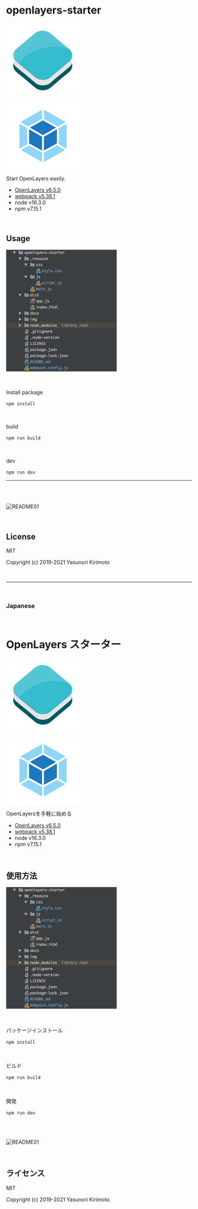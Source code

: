 # openlayers-starter

![README02](img/README02.png)

![README05](img/README05.png)

Start OpenLayers easily.  
- [OpenLayers v6.5.0](https://openlayers.org) 
- [webpack v5.38.1](https://webpack.js.org)  
- node v16.3.0
- npm v7.15.1

<br>

## Usage

![README04](img/README04.png)

<br>

Install package
```bash
npm install
```

<br>

build
```bash
npm run build
```

<br>

dev
```bash
npm run dev
```

---

<br>
<br>

![README01](img/README01.gif)

<br>

## License
MIT

Copyright (c) 2019-2021 Yasunori Kirimoto

<br>

---

<br>

### Japanese

<br>

# OpenLayers スターター

![README02](img/README02.png)

![README05](img/README05.png)

OpenLayersを手軽に始める
- [OpenLayers v6.5.0](https://openlayers.org) 
- [webpack v5.38.1](https://webpack.js.org)  
- node v16.3.0
- npm v7.15.1

<br>

##  使用方法

![README04](img/README04.png)

<br>

パッケージインストール

```bash
npm install
```

<br>

ビルド

```bash
npm run build
```

<br>

開発

```bash
npm run dev
```

<br>
<br>

![README01](img/README01.gif)

<br>

## ライセンス
MIT

Copyright (c) 2019-2021 Yasunori Kirimoto

<br>
